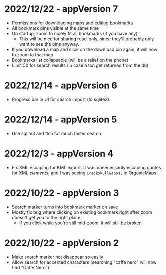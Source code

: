 # 2022/12/22 - appVersion 7

* Permissions for downloading maps and editing bookmarks
* All bookmark pins visible at the same time
* On startup, zoom to nicely fit all bookmarks (if you have any).
  * This will be nice for sharing read-only, since they'll probably only want to see the pins anyway.
* If you download a map and click on the download pin again, it will now to zoom to that map
* Bookmarks list collapsable (will be a relief on the phone)
* Limit 50 for search results (in case a ton get returned from the db)

# 2022/12/14 - appVersion 6

* Progress bar in UI for search import (to sqlite3).

# 2022/12/14 - appVersion 5

* Use sqlite3 and fts5 for much faster search

# 2022/12/3 - appVersion 4

* Fix XML escaping for KML export. It was unnecessarily escaping quotes for XML _elements_, and I was seeing `Crackskull&apos;` in OrganicMaps

# 2022/10/22 - appVersion 3

* Search marker turns into bookmark marker on save
* Mostly fix bug where clicking on existing bookmark right after zoom doesn't get you to the right place
    * If you click while you're still mid-zoom, it will still be broken

# 2022/10/22 - appVersion 2

* Make search marker not disappear so easily
* Allow search for accented characters (searching "caffe nero" will now find "Caffè Nero")
